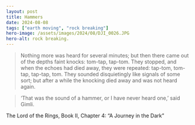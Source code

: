 ```yaml
---
layout: post
title: Hammers
date: 2024-08-08
tags: ["earth moving", "rock breaking"]
hero-image: /assets/images/2024/08/DJI_0026.JPG
hero-alt: rock breaking.
---
```

> Nothing more was heard for several minutes; but then there came out of the depths faint knocks: tom-tap, tap-tom. They stopped, and when the echoes had died away, they were repeated: tap-tom, tom-tap, tap-tap, tom. They sounded disquietingly like signals of some sort; but after a while the knocking died away and was not heard again.

> ‘That was the sound of a hammer, or I have never heard one,’ said Gimli.

The Lord of the Rings, Book II, Chapter 4: “A Journey in the Dark”